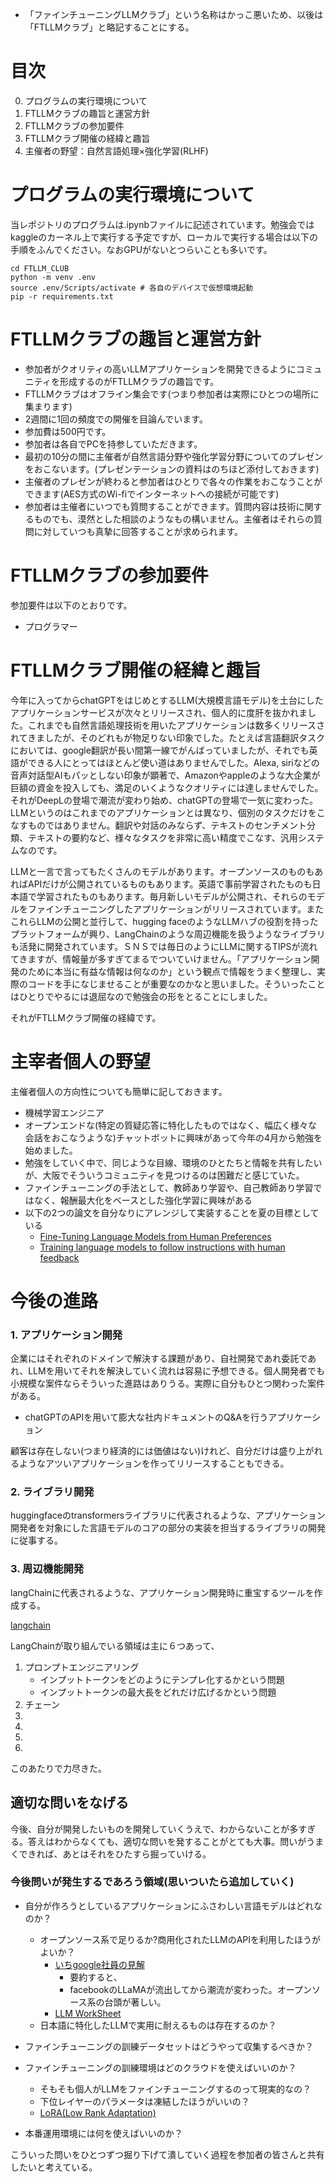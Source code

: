 - 「ファインチューニングLLMクラブ」という名称はかっこ悪いため、以後は「FTLLMクラブ」と略記することにする。

# 目次
0. プログラムの実行環境について
1. FTLLMクラブの趣旨と運営方針
2. FTLLMクラブの参加要件
3. FTLLMクラブ開催の経緯と趣旨
4. 主催者の野望：自然言語処理×強化学習(RLHF)


# プログラムの実行環境について
当レポジトリのプログラムは.ipynbファイルに記述されています。勉強会ではkaggleのカーネル上で実行する予定ですが、ローカルで実行する場合は以下の手順をふんでください。なおGPUがないとつらいことも多いです。

```shell
cd FTLLM_CLUB
python -m venv .env
source .env/Scripts/activate # 各自のデバイスで仮想環境起動
pip -r requirements.txt
```

# FTLLMクラブの趣旨と運営方針
- 参加者がクオリティの高いLLMアプリケーションを開発できるようにコミュニティを形成するのがFTLLMクラブの趣旨です。
- FTLLMクラブはオフライン集会です(つまり参加者は実際にひとつの場所に集まります)
- 2週間に1回の頻度での開催を目論んでいます。
- 参加費は500円です。
- 参加者は各自でPCを持参していただきます。
- 最初の10分の間に主催者が自然言語分野や強化学習分野についてのプレゼンをおこないます。(プレゼンテーションの資料はのちほど添付しておきます)
- 主催者のプレゼンが終わると参加者はひとりで各々の作業をおこなうことができます(AES方式のWi-fiでインターネットへの接続が可能です)
- 参加者は主催者にいつでも質問することができます。質問内容は技術に関するものでも、漠然とした相談のようなもの構いません。主催者はそれらの質問に対していつも真摯に回答することが求められます。

# FTLLMクラブの参加要件
参加要件は以下のとおりです。

- プログラマー

# FTLLMクラブ開催の経緯と趣旨
今年に入ってからchatGPTをはじめとするLLM(大規模言語モデル)を土台にしたアプリケーションサービスが次々とリリースされ、個人的に度肝を抜かれました。これまでも自然言語処理技術を用いたアプリケーションは数多くリリースされてきましたが、そのどれもが物足りない印象でした。たとえば言語翻訳タスクにおいては、google翻訳が長い間第一線でがんばっていましたが、それでも英語ができる人にとってはほとんど使い道はありませんでした。Alexa, siriなどの音声対話型AIもパッとしない印象が顕著で、Amazonやappleのような大企業が巨額の資金を投入しても、満足のいくようなクオリティには達しませんでした。それがDeepLの登場で潮流が変わり始め、chatGPTの登場で一気に変わった。LLMというのはこれまでのアプリケーションとは異なり、個別のタスクだけをこなすものではありません。翻訳や対話のみならず、テキストのセンチメント分類、テキストの要約など、様々なタスクを非常に高い精度でこなす、汎用システムなのです。

LLMと一言で言ってもたくさんのモデルがあります。オープンソースのものもあればAPIだけが公開されているものもあります。英語で事前学習されたものも日本語で学習されたものもあります。毎月新しいモデルが公開され、それらのモデルをファインチューニングしたアプリケーションがリリースされています。またこれらLLMの公開と並行して、hugging faceのようなLLMハブの役割を持ったプラットフォームが興り、LangChainのような周辺機能を扱うようなライブラリも活発に開発されています。ＳＮＳでは毎日のようにLLMに関するTIPSが流れてきますが、情報量が多すぎてまるでついていけません。「アプリケーション開発のために本当に有益な情報は何なのか」という観点で情報をうまく整理し、実際のコードを手になじませることが重要なのかなと思いました。そういったことはひとりでやるには退屈なので勉強会の形をとることにしました。

それがFTLLMクラブ開催の経緯です。



# 主宰者個人の野望
主催者個人の方向性についても簡単に記しておきます。

- 機械学習エンジニア
- オープンエンドな(特定の質疑応答に特化したものではなく、幅広く様々な会話をおこなうような)チャットボットに興味があって今年の4月から勉強を始めました。
- 勉強をしていく中で、同じような目線、環境のひとたちと情報を共有したいが、大阪でそういうコミュニティを見つけるのは困難だと感じていた。
- ファインチューニングの手法として、教師あり学習や、自己教師あり学習ではなく、報酬最大化をベースとした強化学習に興味がある
- 以下の2つの論文を自分なりにアレンジして実装することを夏の目標としている
    - [Fine-Tuning Language Models from Human Preferences](https://arxiv.org/pdf/1909.08593)
    - [Training language models to follow instructions with human feedback](https://arxiv.org/abs/2203.02155)


# 今後の進路
### 1. アプリケーション開発

企業にはそれぞれのドメインで解決する課題があり、自社開発であれ委託であれ、LLMを用いてそれを解決していく流れは容易に予想できる。個人開発者でも小規模な案件ならそういった進路はありうる。実際に自分もひとつ関わった案件がある。

- chatGPTのAPIを用いて膨大な社内ドキュメントのQ&Aを行うアプリケーション

顧客は存在しない(つまり経済的には価値はない)けれど、自分だけは盛り上がれるようなアツいアプリケーションを作ってリリースすることもできる。

### 2. ライブラリ開発

huggingfaceのtransformersライブラリに代表されるような、アプリケーション開発者を対象にした言語モデルのコアの部分の実装を担当するライブラリの開発に従事する。

### 3. 周辺機能開発

langChainに代表されるような、アプリケーション開発時に重宝するツールを作成する。

[langchain](https://github.com/hwchase17/langchain)

LangChainが取り組んでいる領域は主に６つあって、
1. プロンプトエンジニアリング
    - インプットトークンをどのようにテンプレ化するかという問題
    - インプットトークンの最大長をどれだけ広げるかという問題
2. チェーン
3. 
4. 
5. 
6. 
このあたりで力尽きた。

## 適切な問いをなげる
今後、自分が開発したいものを開発していくうえで、わからないことが多すぎる。答えはわからなくても、適切な問いを発することがとても大事。問いがうまくできれば、あとはそれをひたすら掘っていける。

### 今後問いが発生するであろう領域(思いついたら追加していく)
- 自分が作ろうとしているアプリケーションにふさわしい言語モデルはどれなのか？
    - オープンソース系で足りるか?商用化されたLLMのAPIを利用したほうがよいか？
        - [いちgoogle社員の見解](https://www.semianalysis.com/p/google-we-have-no-moat-and-neither)
            - 要約すると、
            - facebookのLLaMAが流出してから潮流が変わった。オープンソース系の台頭が著しい。
        - [LLM WorkSheet](https://docs.google.com/spreadsheets/d/1kT4or6b0Fedd-W_jMwYpb63e1ZR3aePczz3zlbJW-Y4)
    - 日本語に特化したLLMで実用に耐えるものは存在するのか？

- ファインチューニングの訓練データセットはどうやって収集するべきか？
- ファインチューニングの訓練環境はどのクラウドを使えばいいのか？
    - そもそも個人がLLMをファインチューニングするのって現実的なの？
    - 下位レイヤーのパラメータは凍結したほうがいいの？
    - [LoRA(Low Rank Adaptation)](https://arxiv.org/pdf/2106.09685)
- 本番運用環境には何を使えばいいのか？

こういった問いをひとつずつ掘り下げて潰していく過程を参加者の皆さんと共有したいと考えている。